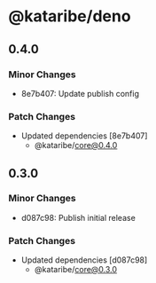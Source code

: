 # @kataribe/deno

## 0.4.0

### Minor Changes

- 8e7b407: Update publish config

### Patch Changes

- Updated dependencies [8e7b407]
  - @kataribe/core@0.4.0

## 0.3.0

### Minor Changes

- d087c98: Publish initial release

### Patch Changes

- Updated dependencies [d087c98]
  - @kataribe/core@0.3.0
